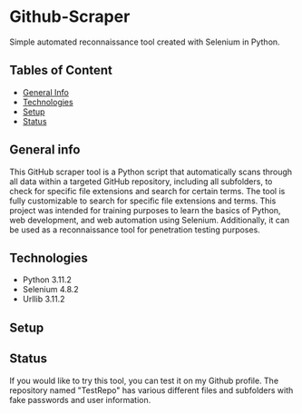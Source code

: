 <h1>Github-Scraper</h1>
Simple automated reconnaissance tool created with Selenium in Python.

<h2>Tables of Content</h2>
<ul>
  <li><a href = "#generalInfo">General Info</a></li>
  <li><a href = "#technologies">Technologies</a></li>
  <li><a href = "#setup">Setup</a></li>
  <li><a href = "#status">Status</a></li>
</ul>

<h2 id="generalInfo">General info</h2>
This GitHub scraper tool is a Python script that automatically scans through all data within a targeted GitHub repository, including all subfolders, to check for specific file extensions and search for certain terms. The tool is fully customizable to search for specific file extensions and terms. This project was intended for training purposes to learn the basics of Python, web development, and web automation using Selenium. Additionally, it can be used as a reconnaissance tool for penetration testing purposes.

<h2 id="technologies">Technologies</h2>
<ul>
  <li>Python 3.11.2</li>
  <li>Selenium 4.8.2</li>
  <li>Urllib 3.11.2</li>
</ul>

<h2 id="setup">Setup</h2>
<h2 id="status">Status</h2>


If you would like to try this tool, you can test it on my Github profile. The repository named "TestRepo" has various different files and subfolders with fake passwords and user information.
